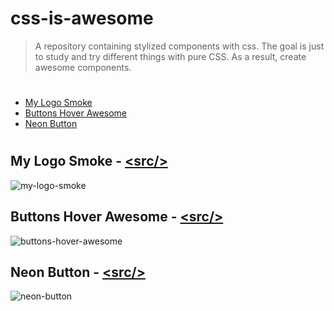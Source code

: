# **css-is-awesome**

> A repository containing stylized components with css. The goal is just to study and try different things with pure CSS. As a result, create awesome components.

#

- [My Logo Smoke](#my-logo-smoke)
- [Buttons Hover Awesome](#buttons-hover-awesome)
- [Neon Button](#neon-button)

#

## **My Logo Smoke** - [\<src\/\>](./src/my-logo-smoke/)

![my-logo-smoke](https://user-images.githubusercontent.com/38081852/77210445-c7c43f80-6adf-11ea-84b9-d63539a0c26a.gif)
<br>


## **Buttons Hover Awesome** - [\<src\/\>](./src/buttons-hover-awesome/)

![buttons-hover-awesome](https://user-images.githubusercontent.com/38081852/77186870-54f09f80-6ab2-11ea-8353-c815b02bbcbb.gif)<br>


## **Neon Button** - [\<src\/\>](./src/neon-button/)

![neon-button](https://user-images.githubusercontent.com/38081852/77209538-44a1ea00-6add-11ea-80d9-02c1a93f76d5.gif)
<br>
